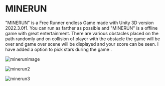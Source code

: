 # MINERUN

"MINERUN" is a Free Runner endless Game made with Unity 3D version 2022.3.0f1.
You can run as farther as possible and "MINERUN" is a offline game with great entertainment.
There are various obstacles placed on the path randomly and on collision of player with the obstacle the game will be over and game over scene will be displayed and your score can be seen.
I have added a option to pick stars during the game .


 

![minerunimage](https://github.com/priyanshumsr/MINERUN/assets/105708932/9e52c8c7-2700-4824-823e-069731823103)



 ![minerun2](https://github.com/priyanshumsr/MINERUN/assets/105708932/dbfa4ba6-5f0a-4efa-aead-5218a1a16f35)

 ![minerun3](https://github.com/priyanshumsr/MINERUN/assets/105708932/f503227d-06bb-4b52-84b3-f3c61de6b623)



